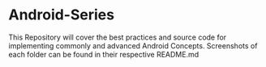 # Android-Series

This Repository will cover the best practices and source code for implementing commonly and advanced Android Concepts. Screenshots of each folder can be found in their respective README.md
